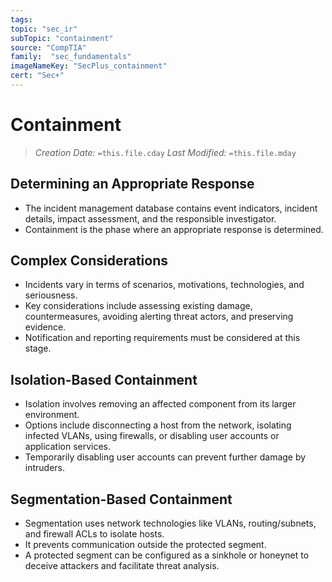 ```yaml
---
tags:
topic: "sec_ir"
subTopic: "containment"
source: "CompTIA"
family:  "sec_fundamentals"
imageNameKey: "SecPlus_containment" 
cert: "Sec+"
---
```

# Containment
> *Creation Date:* `=this.file.cday`
> *Last Modified:* `=this.file.mday`

## Determining an Appropriate Response

- The incident management database contains event indicators, incident details, impact assessment, and the responsible investigator.
- Containment is the phase where an appropriate response is determined.

## Complex Considerations

- Incidents vary in terms of scenarios, motivations, technologies, and seriousness.
- Key considerations include assessing existing damage, countermeasures, avoiding alerting threat actors, and preserving evidence.
- Notification and reporting requirements must be considered at this stage.

## Isolation-Based Containment

- Isolation involves removing an affected component from its larger environment.
- Options include disconnecting a host from the network, isolating infected VLANs, using firewalls, or disabling user accounts or application services.
- Temporarily disabling user accounts can prevent further damage by intruders.

## Segmentation-Based Containment

- Segmentation uses network technologies like VLANs, routing/subnets, and firewall ACLs to isolate hosts.
- It prevents communication outside the protected segment.
- A protected segment can be configured as a sinkhole or honeynet to deceive attackers and facilitate threat analysis.

